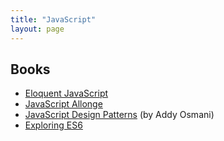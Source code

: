 ```yaml
---
title: "JavaScript"
layout: page
---
```


## Books

- [Eloquent JavaScript](http://eloquentjavascript.net/)
- [JavaScript Allonge](https://leanpub.com/javascript-allonge/read)
- [JavaScript Design Patterns](http://addyosmani.com/resources/essentialjsdesignpatterns/book/) (by Addy Osmani)
- [Exploring ES6](https://leanpub.com/exploring-es6/read)
